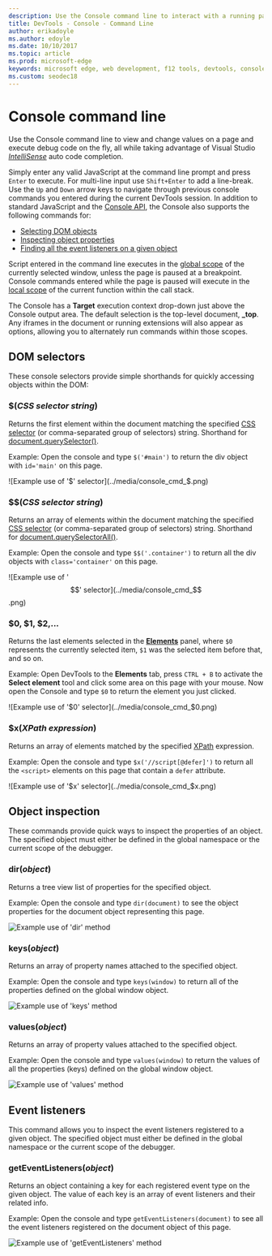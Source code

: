 ```yaml
---
description: Use the Console command line to interact with a running page
title: DevTools - Console - Command Line
author: erikadoyle
ms.author: edoyle
ms.date: 10/10/2017
ms.topic: article
ms.prod: microsoft-edge
keywords: microsoft edge, web development, f12 tools, devtools, console command line
ms.custom: seodec18
---
```


# Console command line

Use the Console command line to view and change values on a page and execute debug code on the fly, all while taking advantage of Visual Studio [*IntelliSense*](https://docs.microsoft.com/en-us/visualstudio/ide/javascript-intellisense) auto code completion. 

Simply enter any valid JavaScript at the command line prompt and press `Enter` to execute. For multi-line input use `Shift+Enter` to add a line-break. Use the `Up` and `Down` arrow keys to navigate through previous console commands you entered during the current  DevTools session. In addition to standard JavaScript and the [Console API](./console-api.md), the Console also supports the following commands for:

 - [Selecting DOM objects](#dom-selectors)
 - [Inspecting object properties](#object-inspection)
 - [Finding all the event listeners on a given object](#event-listeners)

Script entered in the command line executes in the [global scope](https://docs.microsoft.com/en-us/scripting/javascript/advanced/variable-scope-javascript) of the currently selected window, unless the page is paused at a breakpoint. Console commands entered while the page is paused will execute in the [local scope](https://docs.microsoft.com/en-us/scripting/javascript/advanced/variable-scope-javascript) of the current function within the call stack.

The Console has a **Target** execution context drop-down just above the Console output area. The default selection is the top-level document, **_top**. Any iframes in the document or running extensions will also appear as options, allowing you to alternately run commands within those scopes.

## DOM selectors
These console selectors provide simple shorthands for quickly accessing objects within the DOM:

### $(*CSS selector string*)
Returns the first element within the document matching the specified [CSS selector](https://developer.mozilla.org/en-US/docs/Learn/CSS/Introduction_to_CSS/Selectors)  (or comma-separated group of selectors) string. Shorthand for [document.querySelector()](https://developer.mozilla.org/en-US/docs/Web/API/Document/querySelector).

Example: Open the console and type `$('#main')` to return the div object with `id='main'` on this page.

![Example use of '$' selector](../media/console_cmd_$.png)

### $$(*CSS selector string*)
Returns an array of elements within the document matching the specified [CSS selector](https://developer.mozilla.org/en-US/docs/Learn/CSS/Introduction_to_CSS/Selectors)  (or comma-separated group of selectors) string. Shorthand for [document.querySelectorAll()](https://developer.mozilla.org/en-US/docs/Web/API/Document/querySelectorAll).

Example: Open the console and type `$$('.container')` to return all the div objects with `class='container'` on this page.

![Example use of '$$' selector](../media/console_cmd_$$.png)

### $0, $1, $2,...
Returns the last elements selected in the [**Elements**](../elements.md) panel, where `$0` represents the currently selected item, `$1` was the selected item before that, and so on.

Example: Open  DevTools to the **Elements** tab, press `CTRL + B` to activate the **Select element** tool and click some area on this page with your mouse. Now open the Console and type `$0` to return the element you just clicked.

![Example use of '$0' selector](../media/console_cmd_$0.png)

### $x(*XPath expression*)
Returns an array of elements matched by the specified [XPath](https://developer.mozilla.org/en-US/docs/Introduction_to_using_XPath_in_JavaScript) expression. 

Example: Open the console and type `$x('//script[@defer]')` to return all the `<script>` elements on this page that contain a `defer` attribute.

![Example use of '$x' selector](../media/console_cmd_$x.png)

## Object inspection

These commands provide quick ways to inspect the properties of an object. The specified object must either be defined in the global namespace or the current scope of the debugger.

### dir(*object*)
Returns a tree view list of properties for the specified object.

Example: Open the console and type `dir(document)` to see the object properties for the document object representing this page.

![Example use of 'dir' method](../media/console_cmd_dir.png)

### keys(*object*)
Returns an array of property names attached to the specified object.

Example: Open the console and type `keys(window)` to return all of the properties defined on the global window object.

![Example use of 'keys' method](../media/console_cmd_keys.png)

### values(*object*)
Returns an array of property values attached to the specified object.

Example: Open the console and type `values(window)` to return the values of all the properties (keys) defined on the global window object.

![Example use of 'values' method](../media/console_cmd_values.png)

## Event listeners

This command allows you to inspect the event listeners registered to a given object. The specified object must either be defined in the global namespace or the current scope of the  debugger.

### getEventListeners(*object*)
Returns an object containing a key for each registered event type on the given object. The value of each key is an array of event listeners and their related info. 

Example: Open the console and type `getEventListeners(document)` to see all the event listeners registered on the document object of this page.

![Example use of 'getEventListeners' method](../media/console_cmd_getEventListeners.png)




